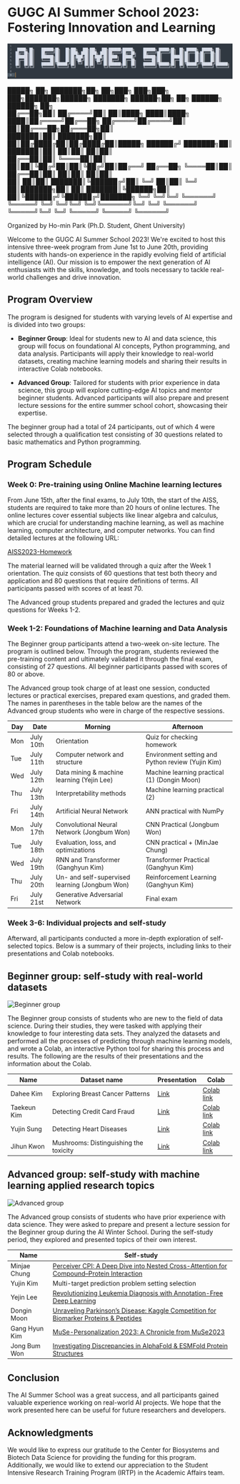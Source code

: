 
# GUGC AI Summer School 2023: Fostering Innovation and Learning

![GUGC AI Summer School Banner](./Banner.png?raw=true)


 █████╗ ██╗    ███████╗██╗   ██╗███╗   ███╗███╗   ███╗███████╗██████╗     ███████╗ ██████╗██╗  ██╗ ██████╗  ██████╗ ██╗     
██╔══██╗██║    ██╔════╝██║   ██║████╗ ████║████╗ ████║██╔════╝██╔══██╗    ██╔════╝██╔════╝██║  ██║██╔═══██╗██╔═══██╗██║     
███████║██║    ███████╗██║   ██║██╔████╔██║██╔████╔██║█████╗  ██████╔╝    ███████╗██║     ███████║██║   ██║██║   ██║██║     
██╔══██║██║    ╚════██║██║   ██║██║╚██╔╝██║██║╚██╔╝██║██╔══╝  ██╔══██╗    ╚════██║██║     ██╔══██║██║   ██║██║   ██║██║     
██║  ██║██║    ███████║╚██████╔╝██║ ╚═╝ ██║██║ ╚═╝ ██║███████╗██║  ██║    ███████║╚██████╗██║  ██║╚██████╔╝╚██████╔╝███████╗
╚═╝  ╚═╝╚═╝    ╚══════╝ ╚═════╝ ╚═╝     ╚═╝╚═╝     ╚═╝╚══════╝╚═╝  ╚═╝    ╚══════╝ ╚═════╝╚═╝  ╚═╝ ╚═════╝  ╚═════╝ ╚══════╝
                                                                                                                                                        
Organized by Ho-min Park (Ph.D. Student, Ghent University)

Welcome to the GUGC AI Summer School 2023! We're excited to host this intensive three-week program from June 1st to June 20th, providing students with hands-on experience in the rapidly evolving field of artificial intelligence (AI). Our mission is to empower the next generation of AI enthusiasts with the skills, knowledge, and tools necessary to tackle real-world challenges and drive innovation.



## Program Overview

The program is designed for students with varying levels of AI expertise and is divided into two groups:

- **Beginner Group**: Ideal for students new to AI and data science, this group will focus on foundational AI concepts, Python programming, and data analysis. Participants will apply their knowledge to real-world datasets, creating machine learning models and sharing their results in interactive Colab notebooks.

- **Advanced Group**: Tailored for students with prior experience in data science, this group will explore cutting-edge AI topics and mentor beginner students. Advanced participants will also prepare and present lecture sessions for the entire summer school cohort, showcasing their expertise.

The beginner group had a total of 24 participants, out of which 4 were selected through a qualification test consisting of 30 questions related to basic mathematics and Python programming.



## Program Schedule

### Week 0: Pre-training using Online Machine learning lectures

From June 15th, after the final exams, to July 10th, the start of the AISS, students are required to take more than 20 hours of online lectures. The online lectures cover essential subjects like linear algebra and calculus, which are crucial for understanding machine learning, as well as machine learning, computer architecture, and computer networks. You can find detailed lectures at the following URL:

[AISS2023-Homework](https://github.com/powersimmani/AISS2023-Homework)

The material learned will be validated through a quiz after the Week 1 orientation. The quiz consists of 60 questions that test both theory and application and 80 questions that require definitions of terms. All participants passed with scores of at least 70.

The Advanced group students prepared and graded the lectures and quiz questions for Weeks 1-2.

### Week 1-2: Foundations of Machine learning and Data Analysis

The Beginner group participants attend a two-week on-site lecture. The program is outlined below. Through the program, students reviewed the pre-training content and ultimately validated it through the final exam, consisting of 27 questions. All beginner participants passed with scores of 80 or above.

The Advanced group took charge of at least one session, conducted lectures or practical exercises, prepared exam questions, and graded them. The names in parentheses in the table below are the names of the Advanced group students who were in charge of the respective sessions.


| Day | Date      | Morning                                                     | Afternoon |
|-----|-----------|-------------------------------------------------------------|-----------|
| Mon | July 10th | Orientation                                                 | Quiz for checking homework |
| Tue | July 11th | Computer network and structure                              | Environment setting and Python review (Yujin Kim) |
| Wed | July 12th | Data mining & machine learning (Yejin Lee)                  | Machine learning practical (1) (Dongin Moon) |
| Thu | July 13th | Interpretability methods                                    | Machine learning practical (2) |
| Fri | July 14th | Artificial Neural Network                                   | ANN practical with NumPy |
| Mon | July 17th | Convolutional Neural Network (Jongbum Won)                  | CNN Practical (Jongbum Won) |
| Tue | July 18th | Evaluation, loss, and optimizations                         | CNN practical + (MinJae Chung) |
| Wed | July 19th | RNN and Transformer (Ganghyun Kim)                          | Transformer Practical (Ganghyun Kim) |
| Thu | July 20th | Un- and self-supervised learning (Jongbum Won)              | Reinforcement Learning (Ganghyun Kim) |
| Fri | July 21st | Generative Adversarial Network                              | Final exam |

### Week 3-6: Individual projects and self-study

Afterward, all participants conducted a more in-depth exploration of self-selected topics. Below is a summary of their projects, including links to their presentations and Colab notebooks.

## Beginner group: self-study with real-world datasets

![Beginner group](./Beginners.png?raw=true)

The Beginner group consists of students who are new to the field of data science. During their studies, they were tasked with applying their knowledge to four interesting data sets. They analyzed the datasets and performed all the processes of predicting through machine learning models, and wrote a Colab, an interactive Python tool for sharing this process and results. The following are the results of their presentations and the information about the Colab.

| Name       | Dataset name                    | Presentation | Colab |
|------------|---------------------------------|--------------|-------|
| Dahee Kim  | Exploring Breast Cancer Patterns | [Link](https://) | [Colab link](https://) |
| Taekeun Kim| Detecting Credit Card Fraud      | [Link](https://) | [Colab link](https://) |
| Yujin Sung | Detecting Heart Diseases          | [Link](https://) | [Colab link](https://) |
| Jihun Kwon | Mushrooms: Distinguishing the toxicity | [Link](https://) | [Colab link](https://) |


## Advanced group: self-study with machine learning applied research topics

![Advanced group](./Advanced.png?raw=true)

The Advanced group consists of students who have prior experience with data science. They were asked to prepare and present a lecture session for the Beginner group during the AI Winter School. During the self-study period, they explored and presented topics of their own interest.


| Name         | Self-study |
|--------------|------------|
| Minjae Chung | [Perceiver CPI: A Deep Dive into Nested Cross-Attention for Compound–Protein Interaction](https://) |
| Yujin Kim    | Multi-target prediction problem setting selection |
| Yejin Lee    | [Revolutionizing Leukemia Diagnosis with Annotation-Free Deep Learning](https://) |
| Dongin Moon  | [Unraveling Parkinson’s Disease: Kaggle Competition for Biomarker Proteins & Peptides](https://) |
| Gang Hyun Kim| [MuSe-Personalization 2023: A Chronicle from MuSe2023](https://) |
| Jong Bum Won | [Investigating Discrepancies in AlphaFold & ESMFold Protein Structures](https://) |


## Conclusion

The AI Summer School was a great success, and all participants gained valuable experience working on real-world AI projects. We hope that the work presented here can be useful for future researchers and developers.

## Acknowledgments

We would like to express our gratitude to the Center for Biosystems and Biotech Data Science for providing the funding for this program. Additionally, we would like to extend our appreciation to the Student Intensive Research Training Program (IRTP) in the Academic Affairs team.

